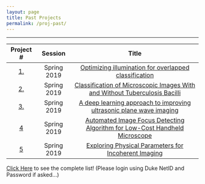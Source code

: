 ```yaml
---
layout: page
title: Past Projects
permalink: /proj-past/
---
```

---




| Project #                       | Session         |  Title             
|:---------------------------:|:------------:|:-------------------:
|[1.]()|Spring 2019|[ Optimizing illumination for overlapped classification](/past_projects/Spring_2019/01_Amey/project_template.html)
|[2.]()|Spring 2019|[ Classification of Microscopic Images With and Without Tuberculosis Bacilli](/past_projects/Spring_2019/02_BME590_final_project_Zhen+Huisi/project_template.html)
|[3.](https://www.youtube.com/)|Spring 2019|[A deep learning approach to improving ultrasonic plane wave imaging](/past_projects/Spring_2019/04_james_long/project_template.html)
|[4](https://www.youtube.com/)|Spring 2019|[Automated Image Focus Detecting Algorithm for Low-Cost Handheld Microscope](/past_projects/Spring_2019/05_ChelalesDeutch/project_template.html)
|[5](https://www.youtube.com/)|Spring 2019|[ Exploring Physical Parameters for Incoherent Imaging](/past_projects/Spring_2019/06_Davis/project_template.html)

<a href="https://sites.duke.edu/deepimagingpastprojects/">Click Here</a> to see the complete list! (Please login using Duke NetID and Password if asked...)
